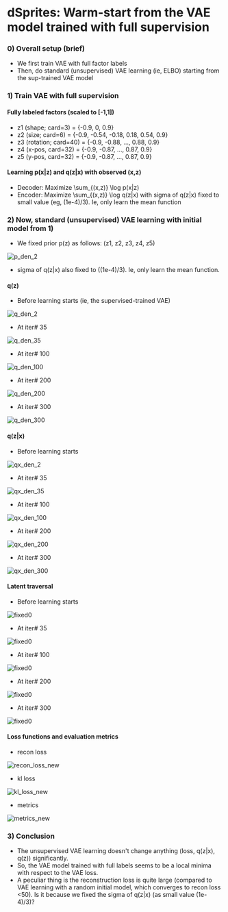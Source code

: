 # dSprites: Warm-start from the VAE model trained with full supervision

### 0) Overall setup (brief)

- We first train VAE with full factor labels
- Then, do standard (unsupervised) VAE learning (ie, ELBO) starting from the sup-trained VAE model


### 1) Train VAE with full supervision

#### Fully labeled factors (scaled to [-1,1])
- z1 (shape; card=3) = {-0.9, 0, 0.9}
- z2 (size; card=6) = {-0.9, -0.54, -0.18, 0.18, 0.54, 0.9}
- z3 (rotation; card=40) = {-0.9, -0.88, ..., 0.88, 0.9}
- z4 (x-pos, card=32) = {-0.9, -0.87, ..., 0.87, 0.9}
- z5 (y-pos, card=32) = {-0.9, -0.87, ..., 0.87, 0.9}

#### Learning p(x|z) and q(z|x) with observed (x,z)
- Decoder: Maximize \sum_{(x,z)} \log p(x|z) 
- Encoder: Maximize \sum_{(x,z)} \log q(z|x) with sigma of q(z|x) fixed to small value (eg, (1e-4)/3). Ie, only learn the mean function


### 2) Now, standard (unsupervised) VAE learning with initial model from 1)

- We fixed prior p(z) as follows: (z1, z2, z3, z4, z5)

![p_den_2](https://user-images.githubusercontent.com/44901665/57574468-8976e200-7431-11e9-886c-71b9f98df049.jpg)

- sigma of q(z|x) also fixed to ((1e-4)/3). Ie, only learn the mean function.


#### q(z)

- Before learning starts (ie, the supervised-trained VAE)

![q_den_2](https://user-images.githubusercontent.com/44901665/57574489-d490f500-7431-11e9-8daa-9d87a301cdac.jpg)

- At iter# 35

![q_den_35](https://user-images.githubusercontent.com/44901665/57574552-271ee100-7433-11e9-9f04-216c0abe83a2.jpg)

- At iter# 100

![q_den_100](https://user-images.githubusercontent.com/44901665/57580425-5ec47200-74a1-11e9-89bd-f03361864416.jpg)

- At iter# 200

![q_den_200](https://user-images.githubusercontent.com/44901665/57580426-5ec47200-74a1-11e9-801c-6887332ca603.jpg)

- At iter# 300

![q_den_300](https://user-images.githubusercontent.com/44901665/57580427-5ec47200-74a1-11e9-886d-d78692eedb82.jpg)


#### q(z|x) 

- Before learning starts

![qx_den_2](https://user-images.githubusercontent.com/44901665/57574498-f8ecd180-7431-11e9-8ba3-ea06d063a113.jpg)

- At iter# 35

![qx_den_35](https://user-images.githubusercontent.com/44901665/57574562-3b62de00-7433-11e9-9fd0-cb06c5ba7ed0.jpg)

- At iter# 100

![qx_den_100](https://user-images.githubusercontent.com/44901665/57580448-9f23f000-74a1-11e9-96a8-3ef531f9f4b2.jpg)

- At iter# 200

![qx_den_200](https://user-images.githubusercontent.com/44901665/57580449-9f23f000-74a1-11e9-926c-9bd5b3eec475.jpg)

- At iter# 300

![qx_den_300](https://user-images.githubusercontent.com/44901665/57580450-9fbc8680-74a1-11e9-9e3e-cfba5e7c34df.jpg)


#### Latent traversal

- Before learning starts

![fixed0](https://user-images.githubusercontent.com/44901665/57574579-7fee7980-7433-11e9-909e-c2638d020108.gif)

- At iter# 35

![fixed0](https://user-images.githubusercontent.com/44901665/57574583-8aa90e80-7433-11e9-9d95-8a7cd7713134.gif)

- At iter# 100

![fixed0](https://user-images.githubusercontent.com/44901665/57580472-edd18a00-74a1-11e9-82f0-0ef57dbae685.gif)

- At iter# 200

![fixed0](https://user-images.githubusercontent.com/44901665/57580480-fc1fa600-74a1-11e9-8d4b-c1acb84323cf.gif)

- At iter# 300

![fixed0](https://user-images.githubusercontent.com/44901665/57580486-03df4a80-74a2-11e9-9561-e6795011f9f3.gif)


#### Loss functions and evaluation metrics

- recon loss

![recon_loss_new](https://user-images.githubusercontent.com/44901665/57580405-09886080-74a1-11e9-8b7d-d677fd4236f0.png)

- kl loss

![kl_loss_new](https://user-images.githubusercontent.com/44901665/57580403-08efca00-74a1-11e9-9e02-88f73f1778ab.png)

- metrics

![metrics_new](https://user-images.githubusercontent.com/44901665/57580404-08efca00-74a1-11e9-9597-3062a32e3c48.png)




### 3) Conclusion

- The unsupervised VAE learning doesn't change anything (loss, q(z|x), q(z)) significantly.
- So, the VAE model trained with full labels seems to be a local minima with respect to the VAE loss.
- A peculiar thing is the reconstruction loss is quite large (compared to VAE learning with a random initial model, which converges to recon loss <50). Is it because we fixed the sigma of q(z|x) (as small value (1e-4)/3)?

